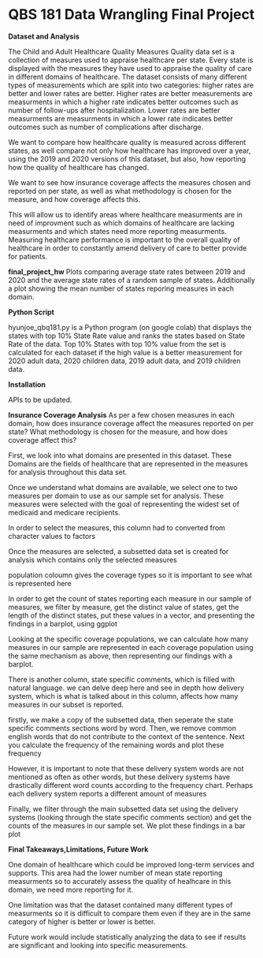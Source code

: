# QBS 181 Data Wrangling Final Project

**Dataset and Analysis**


The Child and Adult Healthcare Quality Measures Quality data set is a collection of measures used to appraise healthcare per state. Every state is displayed with the measures they have used to appraise the quality of care in different domains of healthcare. The dataset consists of many different types of measurements which are split into two categories: higher rates are better and lower rates are better. Higher rates are better measurements are measurments in which a higher rate indicates better outcomes such as number of follow-ups after hospitalization. Lower rates are better measurments are measurments in which a lower rate indicates better outcomes such as number of complications after discharge.

We want to compare how healthcare quality is measured across different states, as well compare not only how healthcare has improved over a year, using the 2019 and 2020 versions of this dataset, but also, how reporting how the quality of healthcare has changed.

We want to see how insurance coverage affects the measures chosen and reported on per state, as well as what methodology is chosen for the measure, and how coverage affects this.

This will allow us to identify areas where healthcare measurments are in need of improvment such as which domains of healthcare are lacking measurments and which states need more reporting measurments. Measuring healthcare performance is important to the overall quality of healthcare in order to constantly amend delivery of care to better provide for patients.
<br />

**final_project_hw**
Plots comparing average state rates between 2019 and 2020 and the average state rates of a random sample of states. Additionally a plot showing the mean number of states reporing measures in each domain.
<br />

**Python Script**

hyunjoe_qbq181.py is a Python program (on google colab) that displays the states with top 10% State Rate value and ranks the states based on State Rate of the data.
Top 10% States with top 10% value from the set is calculated for each dataset if the high value is a better measurement for 2020 adult data, 2020 children data, 2019 adult data, and 2019 children data.
<br />


**Installation**

APIs to be updated.
<br />


**Insurance Coverage Analysis**
As per a few chosen measures in each domain, how does insurance coverage affect the measures 
reported on per state? What methodology is chosen for the measure, and how does coverage 
affect this?

First, we look into what domains are presented in this dataset. These Domains are the fields 
of healthcare that are represented in the measures for analysis throughout this data set.

Once we understand what domains are available, we select one to two measures per domain to use
as our sample set for analysis. These measures were selected with the goal of representing the
widest set of medicaid and medicare recipients.

In order to select the measures, this column had to converted from character values to factors

Once the measures are selected, a subsetted data set is created for analysis which contains 
only the selected measures

population coloumn gives the coverage types so it is important to see what is represented here

In order to get the count of states reporting each measure in our sample of measures, we 
filter by measure, get the distinct value of states, get the length of the distinct states, 
put these values in a vector, and presenting the findings in a barplot, using ggplot

Looking at the specific coverage populations, we can calculate how many measures in our sample
are represented in each coverage population using the same mechanism as above, then 
representing our findings with a barplot.

There is another column, state specific comments, which is filled with natural language. we 
can delve deep here and see in depth how delivery system, which is what is talked about in 
this column, affects how many measures in our subset is reported.

firstly, we make a copy of the subsetted data, then seperate the state specific comments 
sections word by word. Then, we remove common english words that do not contribute to the 
context of the sentence. Next you calculate the frequency of the remaining words and plot 
these frequency

However, it is important to note that these delivery system words are not mentioned as often 
as other words, but these delivery systems have drastically different word counts according 
to the frequency chart. Perhaps each delivery system reports a different amount of measures

Finally, we filter through the main subsetted data set using the delivery systems (looking 
through the state specific comments section) and get the counts of the measures in our sample 
set. We plot these findings in a bar plot 

**Final Takeaways,Limitations, Future Work**

One domain of healthcare which could be improved long-term services and supports. This area had the lower number of mean state reporting measurments so to accurately assess the quality of healhcare in this domain, we need more reporting for it.

One limitation was that the dataset contained many different types of measurments so it is difficult to compare them even if they are in the same category of higher is better or lower is better. 

Future work would include statistically analyzing the data to see if results are significant and looking into specific measurements.



